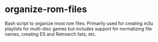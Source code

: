 # organize-rom-files
Bash script to organize most rom files. Primarily used for creating m3u playlists for multi-disc games but includes support for normalizing file names, creating ES and Retroarch lists, etc.
